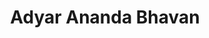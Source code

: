 ---
title: "Adyar Ananda Bhavan"
url: /chennai/adyar-ananda-bhavan-gandhi-irwin-road/
shop: confectionery
---
